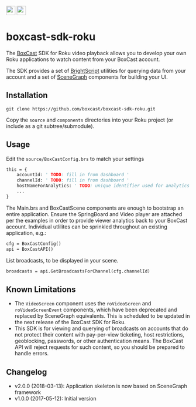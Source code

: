 <a href="https://www.boxcast.com" target="_blank"><img src="https://www.boxcast.com/hs-fs/hub/484866/file-2483746126-png/Logos/NewBoxCastLogo.png?t=1494524438771" height="25"></a>&nbsp;<a href="https://developer.roku.com" target="_blank"><img src="https://upload.wikimedia.org/wikipedia/en/6/6c/Roku_logo_white_on_purple.jpg" height="25"></a>

# boxcast-sdk-roku

The [BoxCast](https://www.boxcast.com) SDK for Roku video playback allows you to develop your own Roku applications to watch content from your BoxCast account.

The SDK provides a set of [BrightScript](https://sdkdocs.roku.com/display/sdkdoc/BrightScript+Language+Reference) utilities for querying data from your account and a set of [SceneGraph](https://sdkdocs.roku.com/display/sdkdoc/SceneGraph+Core+Concepts) components for building your UI.

## Installation

```
git clone https://github.com/boxcast/boxcast-sdk-roku.git
```

Copy the `source` and `components` directories into your Roku project (or include as a git subtree/submodule).

## Usage

Edit the `source/BoxCastConfig.brs` to match your settings
```vb
this = {
    accountId: ' TODO: fill in from dashboard '
    channelId: ' TODO: fill in from dashboard '
    hostNameForAnalytics: ' TODO: unique identifier used for analytics '
    ...
}
```

The Main.brs and BoxCastScene components are enough to bootstrap an entire application. Ensure the SpringBoard and Video player are attached per the examples in order to provide viewer analytics back to your BoxCast account. Individual
utlilites can be sprinkled throughout an existing application, e.g.:
```vb
cfg = BoxCastConfig()
api = BoxCastAPI()
```

List broadcasts, to be displayed in your scene.
```vb
broadcasts = api.GetBroadcastsForChannel(cfg.channelId)
```

## Known Limitations

* The `VideoScreen` component uses the `roVideoScreen` and `roVideoScreenEvent` components, which have been deprecated and replaced by SceneGraph equivalents.  This is scheduled to be updated in the next release of the BoxCast SDK for Roku.
* This SDK is for viewing and querying of broadcasts on accounts that do not protect their content with pay-per-view ticketing, host restrictions, geoblocking, passwords, or other authentication means.  The BoxCast API will reject requests for such content, so you should be prepared to handle errors.

## Changelog

* v2.0.0 (2018-03-13): Application skeleton is now based on SceneGraph framework
* v1.0.0 (2017-05-12): Initial version
